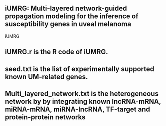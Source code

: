 ## iUMRG: Multi-layered network-guided propagation modeling for the inference of susceptibility genes in uveal melanoma

iUMRG
## iUMRG.r is the R code of iUMRG.

## seed.txt is the list of experimentally supported known UM-related genes.

## Multi_layered_network.txt is the heterogeneous network by by integrating known lncRNA-mRNA, miRNA-mRNA, miRNA-lncRNA, TF-target and protein-protein networks
